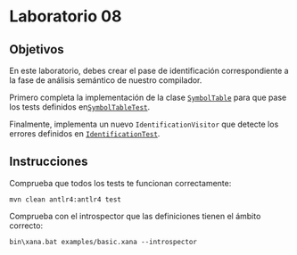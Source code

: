 # Laboratorio 08

## Objetivos

En este laboratorio, debes crear el pase de identificación correspondiente a la fase de análisis semántico de nuestro compilador.

Primero completa la implementación de la clase [`SymbolTable`](../../src/main/java/es/uniovi/dlp/visitor/semantic/SymbolTable.java) para que pase los tests definidos en[`SymbolTableTest`](../../src/test/java/es/uniovi/dlp/visitor/semantic/SymbolTableTest.java).

Finalmente, implementa un nuevo `IdentificationVisitor` que detecte los errores definidos en [`IdentificationTest`](../../src/test/java/es/uniovi/dlp/visitor/semantic/IdentificationTest.java).

## Instrucciones

Comprueba que todos los tests te funcionan correctamente:

```
mvn clean antlr4:antlr4 test
```

Comprueba con el introspector que las definiciones tienen el ámbito correcto:

```
bin\xana.bat examples/basic.xana --introspector
```
